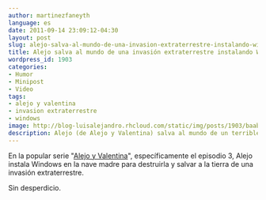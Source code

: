 ```yaml
---
author: martinezfaneyth
language: es
date: 2011-09-14 23:09:12-04:30
layout: post
slug: alejo-salva-al-mundo-de-una-invasion-extraterrestre-instalando-windows-en-la-nave-madre
title: Alejo salva al mundo de una invasión extraterrestre instalando Windows en la nave madre
wordpress_id: 1903
categories:
- Humor
- Minipost
- Video
tags:
- alejo y valentina
- invasion extraterrestre
- windows
image: http://blog-luisalejandro.rhcloud.com/static/img/posts/1903/baabacae0492677a2787f5ac8f93ef4c.jpg
description: Alejo (de Alejo y Valentina) salva al mundo de un terrible final
---
```


En la popular serie "[Alejo y Valentina](http://www.locoarts.com.ar/alejoyvalentina.htm)", específicamente el episodio 3, Alejo instala Windows en la nave madre para destruirla y salvar a la tierra de una invasión extraterrestre.

Sin desperdicio.

<span class="youtube" data-youtube-id="sKayQs-uNXs"></span>
